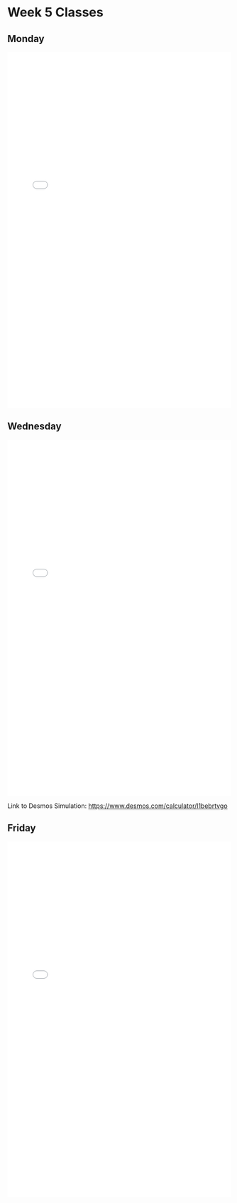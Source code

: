 # Week 5 Classes

## Monday

<iframe src="../../Class05A_post.pdf" width="100%" height="800px" frameBorder="0"> </iframe>

## Wednesday

<iframe src="../../Class05B_post.pdf" width="100%" height="800px" frameBorder="0"> </iframe>

Link to Desmos Simulation: https://www.desmos.com/calculator/l1bebrtvgo

## Friday

<iframe src="../../Class05C_post.pdf" width="100%" height="800px" frameBorder="0"> </iframe>